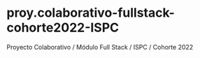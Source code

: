# proy.colaborativo-fullstack-cohorte2022-ISPC
Proyecto Colaborativo / Módulo Full Stack / ISPC / Cohorte 2022
